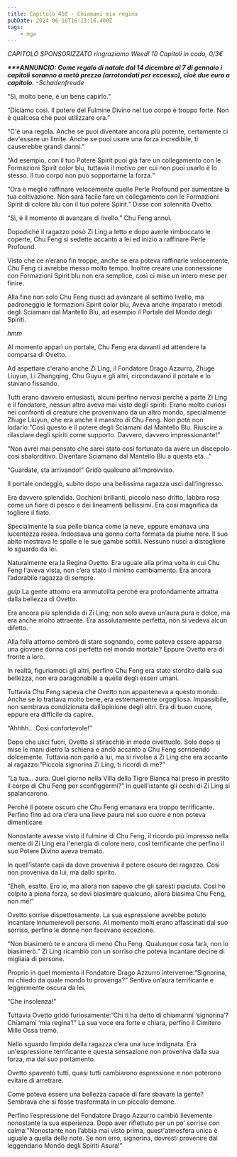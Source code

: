 ```yaml
---
title: Capitolo 458 - Chiamami mia regina
pubDate: 2024-06-10T16:13:16.400Z
tags:
    - mga
---
```



<em>CAPITOLO SPONSORIZZATO ringraziamo Weed!
10 Capitoli in coda, 0/3€</em>


<em><strong>***ANNUNCIO:
Come regalo di natale dal 14 dicembre al 7 di gennaio i capitoli saranno a metà prezzo (arrotondati per eccesso), cioè due euro a capitolo.</strong>
-Schadenfreude</em>


“Sì, molto bene, è un bene capirlo.”


“Diciamo così. Il potere del Fulmine Divino nel tuo corpo è troppo forte. Non è qualcosa che puoi utilizzare ora.”


“C'è una regola. Anche se puoi diventare ancora più potente, certamente ci dev'essere un limite.
Anche se puoi usare una forza incredibile, ti causerebbe grandi danni.”


“Ad esempio, con il tuo Potere Spirit puoi già fare un collegamento con le Formazioni Spirit color blu, tuttavia il motivo per cui non puoi usarlo è lo stesso. Il tuo corpo non può sopportarne la forza.”


“Ora è meglio raffinare velocemente quelle Perle Profound per aumentare la tua coltivazione. Non sarà facile fare un collegamento con le Formazioni Spirit di colore blu con il tuo potere Spirit.” Disse con solennità Ovetto.


“Sì, è il momento di avanzare di livello.” Chu Feng annuì.


Dopodiché il ragazzo posò Zi Ling a letto e dopo averle rimboccato le coperte, Chu Feng si sedette accanto a lei ed iniziò a raffinare Perle Profound.


Visto che ce n’erano fin troppe, anche se era poteva raffinarle velocemente, Chu Feng ci avrebbe messo molto tempo. Inoltre creare una connessione con Formazioni Spirit blu non era semplice, così ci mise un intero mese per finire.


Alla fine non solo Chu Feng riuscì ad avanzare al settimo livello, ma padroneggiò le formazioni Spirit color blu, Aveva anche imparato i metodi degli Sciamani dal Mantello Blu, ad esempio il Portale del Mondo degli Spiriti.


*hmm*


Al momento apparì un portale, Chu Feng era davanti ad attendere la comparsa di Ovetto.


Ad aspettare c'erano anche Zi Ling, il Fondatore Drago Azzurro, Zhuge Liuyun, Li Zhangqing, Chu Guyu e gli altri, circondavano il portale e lo stavano fissando.


Tutti erano davvero entusiasti, alcuni perfino nervosi perché a parte Zi Ling e il fondatore, nessun altro aveva mai visto degli spiriti. Erano molto curiosi nei confronti di creature che provenivano da un altro mondo, specialmente Zhuge Liuyun, che era anche il maestro di Chu Feng. Non poté non lodarlo:”Così questo è il potere degli Sciamani dal Mantello Blu. Riuscire a rilasciare degli spiriti come supporto. Davvero, davvero impressionante!”


“Non avrei mai pensato che sarei stato così fortunato da avere un discepolo così sbalorditivo. Diventare Sciamano dal Mantello Blu a questa età...”


“Guardate, sta arrivando!” Gridò qualcuno all’improvviso.


Il portale ondeggiò, subito dopo una bellissima ragazza uscì dall’ingresso.


Era davvero splendida. Occhioni brillanti, piccolo naso dritto, labbra rosa come un fiore di pesco e dei lineamenti bellissimi. Era così magnifica da togliere il fiato.


Specialmente la sua pelle bianca come la neve, eppure emanava una lucentezza rosea. Indossava una gonna corta formata da piume nere. Il suo abito mostrava le spalle e le sue gambe sottili. Nessuno riuscì a distogliere lo sguardo da lei.


Naturalmente era la Regina Ovetto. Era uguale alla prima volta in cui Chu Feng l'aveva vista, non c’era stato il minimo cambiamento. Era ancora l’adorabile ragazza di sempre.


*gulp* La gente attorno era ammutolita perché era profondamente attratta dalla bellezza di Ovetto.


Era ancora più splendida di Zi Ling; non solo aveva un’aura pura e dolce, ma era anche molto attraente. Era assolutamente perfetta, non si vedeva alcun difetto.


Alla folla attorno sembrò di stare sognando, come poteva essere apparsa una giovane donna così perfetta nel mondo mortale? Eppure Ovetto era di fronte a loro.


In realtà, figuriamoci gli altri, perfino Chu Feng era stato stordito dalla sua bellezza, non era paragonabile a quella degli esseri umani.


Tuttavia Chu Feng sapeva che Ovetto non apparteneva a questo mondo. Anche se lo trattava molto bene, era estremamente orgogliosa. Impassibile, non sembrava condizionata dall’opinione degli altri. Era di buon cuore, eppure era difficile da capire.


“Ahhhh... Così confortevole!”


Dopo che uscì fuori, Ovetto si stiracchiò in modo civettuolo. Solo dopo si mise le mani dietro la schiena e andò accanto a Chu Feng sorridendo dolcemente. Tuttavia non parlò a lui, ma si rivolse a Zi Ling che era accanto al ragazzo:”Piccola signorina Zi Ling, ti ricordi di me?”


“La tua... aura. Quel giorno nella Villa della Tigre Bianca hai preso in prestito il corpo di Chu Feng per sconfiggermi?” In quell'istante gli occhi di Zi Ling si spalancarono.


Perché il potere oscuro che Chu Feng emanava era troppo terrificante. Perfino fino ad ora c’era una lieve paura nel suo cuore e non poteva dimenticare.


Nonostante avesse visto il fulmine di Chu Feng, il ricordo più impresso nella mente di Zi Ling era l'energia di colore nero, così terrificante che perfino il suo Potere Divino aveva tremato.


In quell’istante capì da dove proveniva il potere oscuro del ragazzo. Così non proveniva da lui, ma dallo spirito.


“Eheh, esatto. Ero io, ma allora non sapevo che gli saresti piaciuta. Così ho colpito a piena forza, se devi biasimare qualcuno, allora biasima Chu Feng, non me!”


Ovetto sorrise dispettosamente. La sua espressione avrebbe potuto incantare innumerevoli persone. Al momento molti erano affascinati dal suo sorriso, perfino le donne non facevano eccezione.


“Non biasimerò te e ancora di meno Chu Feng. Qualunque cosa farà, non lo biasimerò.” Zi Ling ricambiò con un sorriso che poteva incantare decine di migliaia di persone.


Proprio in quel momento il Fondatore Drago Azzurro intervenne:“Signorina, mi chiedo da quale mondo tu provenga?” Sentiva un’aura terrificante e leggermente oscura da lei.


“Che insolenza!”


Tuttavia Ovetto gridò furiosamente:“Chi ti ha detto di chiamarmi ‘signorina’? Chiamami ‘mia regina’!” La sua voce era forte e chiara, perfino il Cimitero Mille Ossa tremò.


Nello sguardo limpido della ragazza c’era una luce indignata. Era un'espressione terrificante e questa sensazione non proveniva dalla sua forza, ma dal suo portamento.


Ovetto spaventò tutti, quasi tutti cambiarono espressione e non poterono evitare di arretrare.


Come poteva essere una bellezza capace di fare sbavare la gente? Sembrava che si fosse trasformata in un piccolo demone.


Perfino l’espressione del Fondatore Drago Azzurro cambiò lievemente nonostante la sua esperienza. Dopo aver riflettuto per un po’ sorrise con calma:”Nonostante non l’abbia mai visto prima, quest'atmosfera unica è uguale a quella delle note. Se non erro, signorina, dovresti provenire dal leggendario Mondo degli Spiriti Asura!”
                                


                                



